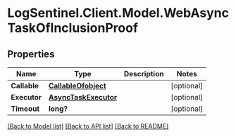 # LogSentinel.Client.Model.WebAsyncTaskOfInclusionProof
## Properties

Name | Type | Description | Notes
------------ | ------------- | ------------- | -------------
**Callable** | [**CallableOfobject**](CallableOfobject.md) |  | [optional] 
**Executor** | [**AsyncTaskExecutor**](AsyncTaskExecutor.md) |  | [optional] 
**Timeout** | **long?** |  | [optional] 

[[Back to Model list]](../README.md#documentation-for-models) [[Back to API list]](../README.md#documentation-for-api-endpoints) [[Back to README]](../README.md)


